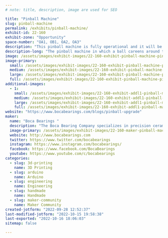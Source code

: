 ```yaml
---
# note: title, description, image are used for SEO

title: "Pinball Machine"
slug: pinball-machine
permalink: /exhibits/pinball-machine/
exhibit-id: 22-160
exhibit-zone: "Opportunity"
space-number: "OA1, OB1, OA2, OA3"
description: "This pinball machine is fully operational and it will be ready to provide hours of entertainment. "
description-long: "The pinball machine in which a ball careens around the machine&#039;s interior, hitting various lights, bumpers, ramps, and other targets was made  inhouse at Boca Bearings. https://www.bocabearings.com/blogs/instructables-pinball-machine"
image: /assets/images/exhibit-images/22-160-exhibit-pinball-machine-pinball-machine-kids-playing-large.JPG
image-primary: 
  small: /assets/images/exhibit-images/22-160-exhibit-pinball-machine-pinball-machine-kids-playing-small.JPG
  medium: /assets/images/exhibit-images/22-160-exhibit-pinball-machine-pinball-machine-kids-playing-medium.JPG
  large: /assets/images/exhibit-images/22-160-exhibit-pinball-machine-pinball-machine-kids-playing-large.JPG
  full: /assets/images/exhibit-images/22-160-exhibit-pinball-machine-pinball-machine-kids-playing-full.JPG
additional-images: 
  - 1:
    small: /assets/images/exhibit-images/22-160-exhibit-addl1-pinball-machine-pinball-after-small.jpg
    medium: /assets/images/exhibit-images/22-160-exhibit-addl1-pinball-machine-pinball-after-medium.jpg
    large: /assets/images/exhibit-images/22-160-exhibit-addl1-pinball-machine-pinball-after-large.jpg
    full: /assets/images/exhibit-images/22-160-exhibit-addl1-pinball-machine-pinball-after-full.jpg
website: "https://www.bocabearings.com/blogs/pinball-upgrade"
maker: 
  name: "Boca Bearings "
  description: "The Boca Bearing Company specializes in precision ceramic bearings for industrial, recreational, and hobby applications. We’ve been experts at Ceramic Hybrid and Full Ceramic bearings for over 35 years!"
  image-primary: /assets/images/exhibit-images/22-160-maker-pinball-machine-bb-logo-full-color-medium.jpg
  website: http://www.bocabearings.com
  twitter: https://www.twitter.com/bocabearings
  instagram: https://www.instagram.com/bocabearings/
  facebook: https://www.facebook.com/BocaBearings
  youtube: https://www.youtube.com/c/bocabearings
categories: 
  - slug: 3d-printing
    name: 3D Printing
  - slug: arduino
    name: Arduino
  - slug: engineering
    name: Engineering
  - slug: handmade
    name: Handmade
  - slug: maker-community
    name: Maker Community
created-jotform: "2022-09-28 12:52:37"
last-modified-jotform: "2022-10-15 19:58:38"
last-exported: "2022-10-16 18:06:03"
sitemap: false

---
```

